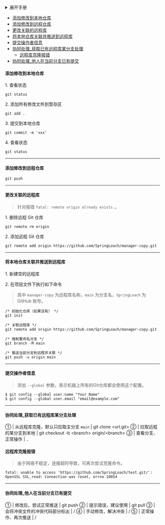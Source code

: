 <details>
  <summary>展开手册</summary> 

操作 | 指令 | 说明  
:- | :- | :-
初始化仓库 | git init | 使用其它指令的前提  
添加文件到缓存区 | git add <file\> | 可反复多次使用   
将缓存文件提交本地仓库 | git commit -m <message\> | /  
查看本地分支 | git branch | /
查看远程分支 | git branch -r | 较少用
创建分支 | git branch <name\> | /
切换分支 | git checkout <name\> | 别名 git switch <name\>
创建+切换分支 | git checkout -b <name\> | 别名 git switch -c <name\> 
合并某分支到当前分支 | git merge <name\> | 需要先切换到当前分支  
删除分支 | git branch -d <name\> | /  
强行删除分支 | git branch -D <name\> | 分支未合并过时，不能普通删除
前往某次提交版本 | git reset --hard <commit_id\>  | /
查看提交历史 | git log  | 方便回到过去版本
查看命令历史 | git reflog  | 方便前往未来版本  
丢弃工作区修改 | git checkout -- <file\> | 尚未添加到缓存
丢弃缓存区修改 | git reset HEAD <file\> | 需要再执行上一步 
从版本库恢复被删除文件 | git checkout -- <file\> | 需要版本库存在该文件   
从版本库恢复被修改文件 | git checkout -- <file\> | 需要版本库存在该文件   
从版本库删除文件 | git rm <file\> | 需要提交操作  
关联远程库 | git remote add origin <url.git\> | origin 是远程库的习惯命名  
推送当前分支到远程**并关联** | git push -u origin <name\> | 关联当前、远程分支，后续推送/拉取可以简化命令  
↑ | / | 如远程分支不存在，将新建远程分支
将当前分支推送（更新）到远程 | git push origin <name\> | 分支通常重名  
将当前分支推送（更新）到远程 | git push origin | 需要关联当前、远程分支  
将当前分支推送（更新）到远程 | git push | 还需要当前分支只有一个远程分支   
从远程库克隆 | git clone <url.git\> | /
查看远程库信息 | git remote -v | /
拉取远程的某分支到本地 | git checkout -b <branch\> origin/<branch\> | 应该不需要下一步
关联本地、远程分支 | git branch --set-upstream-to <branch\> origin/<branch\> | /
从远程获取最新版本到本地并合并 | git pull | 远程分支比本地更新时使用。需要先关联
从远程获取最新版本到本地 | git fetch | /
合并分支 | git merge | /
  
</details> 

- [添加修改到本地仓库](#添加修改到本地仓库)  
- [添加修改到远程仓库](#添加修改到远程仓库)  
- [更改关联的远程库](#更改关联的远程库)  
- [将本地仓库关联并推送到远程库](#将本地仓库关联并推送到远程库)    
- [提交操作者信息](#提交操作者信息)
- [协同处理_获取已有远程库某分支处理](#协同处理_获取已有远程库某分支处理)  
  + [远程库克隆报错](#远程库克隆报错)  
- [协同处理_他人在当前分支已有提交](#协同处理_他人在当前分支已有提交)  

#### 添加修改到本地仓库

1\. 查看状态
```
git status
```

2\. 添加所有修改文件到暂存区
```
git add .
```

3\. 提交到本地仓库
```
git commit -m 'xxx'
```

4\. 查看状态
```
git status
```

----

#### 添加修改到远程仓库

```
git push
```

----

#### 更改关联的远程库  
> 针对报错 `fatal: remote origin already exists.`。  

1\. 删除远程 Git 仓库
```
git remote rm origin
```

2\. 添加远程 Git 仓库
```
git remote add origin https://github.com/SpringLoach/manager-copy.git
```

----

#### 将本地仓库关联并推送到远程库

1\. 新建空的远程库

2\. 在项目文件下执行如下命令
> 其中 `manager-copy` 为远程库名称，`main` 为分支名，`SpringLoach` 为 GitHub 账号。  
```
/* 初始化仓库（如果没有） */  
git init  
  
/* 关联远程库 */  
git remote add origin https://github.com/SpringLoach/manager-copy.git
  
/* 强制重命名分支 */  
git branch -M main
  
/* 推送当前分支到远程并关联 */  
git push -u origin main
```
  
----

#### 提交操作者信息  
> 添加 `--global` 参数，表示机器上所有的Git仓库都会使用这个配置。  
  
```  
$ git config --global user.name "Your Name"
$ git config --global user.email "email@example.com"  
```

----
  
#### 协同处理_获取已有远程库某分支处理  
  
① | 从远程库克隆，默认只拉取主分支 `main` | git clone <url.git\>
② | 拉取远程的某分支到本地 | git checkout -b <branch\> origin/<branch\>
③ | 查看分支、正常操作 | ..  
  
#### 远程库克隆报错  
> 由于网络不稳定，连接超时导致，可再次尝试克隆命令。    
```  
fatal: unable to access 'https://github.com/SpringLoach/test.git/': OpenSSL SSL_read: Connection was reset, errno 10054
```

----  
    
#### 协同处理_他人在当前分支已有提交  
  
① | 修改后，尝试正常推送 | git push
② | 提示错误，建议使用 | git pull
③ | 会将冲突文件的冲突代码部分标出 | /
④ | 手动修改，解决冲突 | /
⑤ | 正常操作、再次推送 | /
  
  
  
  
